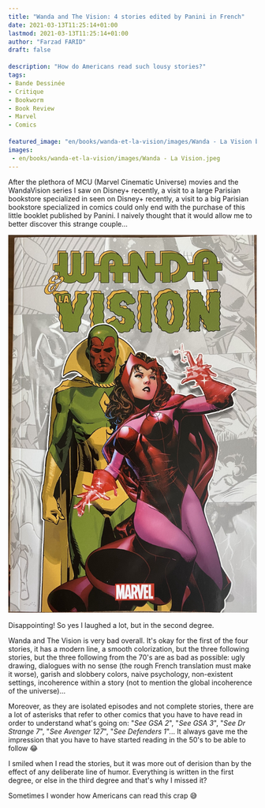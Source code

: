 ```yaml
---
title: "Wanda and The Vision: 4 stories edited by Panini in French"
date: 2021-03-13T11:25:14+01:00
lastmod: 2021-03-13T11:25:14+01:00
author: "Farzad FARID"
draft: false

description: "How do Americans read such lousy stories?"
tags:
- Bande Dessinée
- Critique
- Bookworm
- Book Review
- Marvel
- Comics

featured_image: "en/books/wanda-et-la-vision/images/Wanda - La Vision bandeau.jpeg"
images:
 - en/books/wanda-et-la-vision/images/Wanda - La Vision.jpeg
---
```


After the plethora of MCU (Marvel Cinematic Universe) movies and the WandaVision series I saw on Disney+ recently, a visit to a large Parisian bookstore specialized in
seen on Disney+ recently, a visit to a big Parisian bookstore specialized in comics
could only end with the purchase of this little booklet published by Panini.
I naively thought that it would allow me to better discover this strange couple...

![image](images/Wanda%20-%20La%20Vision.jpeg#layoutFillWidth)

Disappointing! So yes I laughed a lot, but in the second degree.

Wanda and The Vision is very bad overall. It's okay for the first of the four stories, 
it has a modern line, a smooth colorization, but the three following
stories, but the three following
from the 70's are as bad as possible: ugly drawing, dialogues with no sense
(the rough French translation must make it worse), garish and slobbery colors, 
naive psychology, non-existent settings, incoherence within a story (not to mention
the global incoherence of the universe)...

Moreover, as they are isolated episodes and not complete stories, there are a lot of 
asterisks that refer to other comics that you have to have read in order to understand 
what's going on: "*See GSA 2*", "*See GSA 3*", "*See Dr Strange 7*", "*See Avenger 127*", 
"*See Defenders 1*"... It always gave me the impression that you have to have started 
reading in the 50's to be able to follow 😂

I smiled when I read the stories, but it was more out of derision than by the effect of any 
deliberate line of humor. Everything is written in the first degree, or else in the
third degree and that's why I missed it?

Sometimes I wonder how Americans can read this crap 😅

